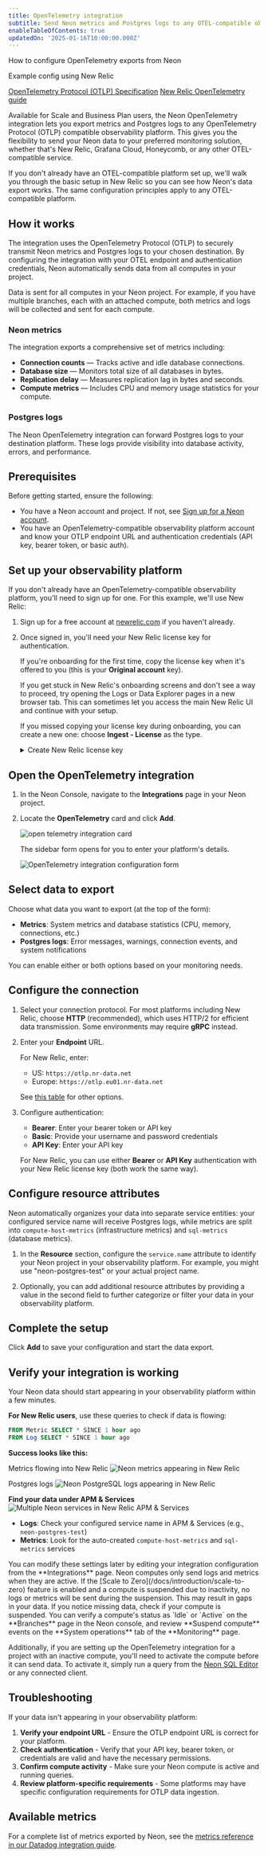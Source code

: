 ```yaml
---
title: OpenTelemetry integration
subtitle: Send Neon metrics and Postgres logs to any OTEL-compatible observability platform
enableTableOfContents: true
updatedOn: '2025-01-16T10:00:00.000Z'
---
```


<FeatureBetaProps feature_name="OpenTelemetry integration" />

<InfoBlock>
<DocsList title="What you will learn:">
<p>How to configure OpenTelemetry exports from Neon</p>
<p>Example config using New Relic</p>
</DocsList>

<DocsList title="External docs" theme="docs">
<a href="https://opentelemetry.io/docs/specs/otlp/">OpenTelemetry Protocol (OTLP) Specification</a>
<a href="https://docs.newrelic.com/docs/opentelemetry/best-practices/opentelemetry-otlp/">New Relic OpenTelemetry guide</a>
</DocsList>
</InfoBlock>

Available for Scale and Business Plan users, the Neon OpenTelemetry integration lets you export metrics and Postgres logs to any OpenTelemetry Protocol (OTLP) compatible observability platform. This gives you the flexibility to send your Neon data to your preferred monitoring solution, whether that's New Relic, Grafana Cloud, Honeycomb, or any other OTEL-compatible service.

If you don't already have an OTEL-compatible platform set up, we'll walk you through the basic setup in New Relic so you can see how Neon's data export works. The same configuration principles apply to any OTEL-compatible platform.

## How it works

The integration uses the OpenTelemetry Protocol (OTLP) to securely transmit Neon metrics and Postgres logs to your chosen destination. By configuring the integration with your OTEL endpoint and authentication credentials, Neon automatically sends data from all computes in your project.

<Admonition type="note">
Data is sent for all computes in your Neon project. For example, if you have multiple branches, each with an attached compute, both metrics and logs will be collected and sent for each compute.
</Admonition>

### Neon metrics

The integration exports a comprehensive set of metrics including:

- **Connection counts** &#8212; Tracks active and idle database connections.
- **Database size** &#8212; Monitors total size of all databases in bytes.
- **Replication delay** &#8212; Measures replication lag in bytes and seconds.
- **Compute metrics** &#8212; Includes CPU and memory usage statistics for your compute.

### Postgres logs

<FeatureBetaProps feature_name="Postgres logs export" />

The Neon OpenTelemetry integration can forward Postgres logs to your destination platform. These logs provide visibility into database activity, errors, and performance.

## Prerequisites

Before getting started, ensure the following:

- You have a Neon account and project. If not, see [Sign up for a Neon account](/docs/get-started-with-neon/signing-up).
- You have an OpenTelemetry-compatible observability platform account and know your OTLP endpoint URL and authentication credentials (API key, bearer token, or basic auth).

<Steps>

## Set up your observability platform

If you don't already have an OpenTelemetry-compatible observability platform, you'll need to sign up for one. For this example, we'll use New Relic:

1. Sign up for a free account at [newrelic.com](https://newrelic.com) if you haven't already.
2. Once signed in, you'll need your New Relic license key for authentication.

   If you're onboarding for the first time, copy the license key when it's offered to you (this is your **Original account** key).

   <Admonition type="tip">
   If you get stuck in New Relic's onboarding screens and don't see a way to proceed, try opening the Logs or Data Explorer pages in a new browser tab. This can sometimes let you access the main New Relic UI and continue with your setup.
   </Admonition>

   If you missed copying your license key during onboarding, you can create a new one: choose **Ingest - License** as the type.

   <details>
   <summary>Create New Relic license key</summary>

   1. Click on your user menu in the bottom left corner.
   2. Select **API Keys** from the menu.

      ![New Relic profile menu showing API Keys option](/docs/guides/new_relic_api_keys.png)

   3. Click **Create a key** → choose **Ingest - License**. Copy the key immediately (you can't view it again later).

      ![New Relic API Keys page showing license key types](/docs/guides/new_relic_copy_key.png)

   Your license key will look something like `eu01xxaa1234567890abcdef1234567890NRAL` (the format varies by region).

   </details>

## Open the OpenTelemetry integration

1. In the Neon Console, navigate to the **Integrations** page in your Neon project.
2. Locate the **OpenTelemetry** card and click **Add**.

   ![open telemetry integration card](/docs/guides/open_telemetry_card.png)

   The sidebar form opens for you to enter your platform's details.

   ![OpenTelemetry integration configuration form](/docs/guides/opentelemetry_config_form.png)

## Select data to export

Choose what data you want to export (at the top of the form):

- **Metrics**: System metrics and database statistics (CPU, memory, connections, etc.)
- **Postgres logs**: Error messages, warnings, connection events, and system notifications

You can enable either or both options based on your monitoring needs.

## Configure the connection

1. Select your connection protocol. For most platforms including New Relic, choose **HTTP** (recommended), which uses HTTP/2 for efficient data transmission. Some environments may require **gRPC** instead.

2. Enter your **Endpoint** URL.

   For New Relic, enter:

   - US: `https://otlp.nr-data.net`
   - Europe: `https://otlp.eu01.nr-data.net`

   See [this table](https://docs.newrelic.com/docs/opentelemetry/best-practices/opentelemetry-otlp/#configure-endpoint-port-protocol) for other options.

3. Configure authentication:

   - **Bearer**: Enter your bearer token or API key
   - **Basic**: Provide your username and password credentials
   - **API Key**: Enter your API key

   For New Relic, you can use either **Bearer** or **API Key** authentication with your New Relic license key (both work the same way).

## Configure resource attributes

Neon automatically organizes your data into separate service entities: your configured service name will receive Postgres logs, while metrics are split into `compute-host-metrics` (infrastructure metrics) and `sql-metrics` (database metrics).

1. In the **Resource** section, configure the `service.name` attribute to identify your Neon project in your observability platform. For example, you might use "neon-postgres-test" or your actual project name.

2. Optionally, you can add additional resource attributes by providing a value in the second field to further categorize or filter your data in your observability platform.

## Complete the setup

Click **Add** to save your configuration and start the data export.

## Verify your integration is working

Your Neon data should start appearing in your observability platform within a few minutes.

**For New Relic users**, use these queries to check if data is flowing:

```sql
FROM Metric SELECT * SINCE 1 hour ago
FROM Log SELECT * SINCE 1 hour ago
```

**Success looks like this:**

Metrics flowing into New Relic
![Neon metrics appearing in New Relic](/docs/guides/new_relic_metrics_success.png)

Postgres logs
![Neon PostgreSQL logs appearing in New Relic](/docs/guides/new_relic_logs_success.png)

**Find your data under APM & Services**
![Multiple Neon services in New Relic APM & Services](/docs/guides/new_relic_services.png)

- **Logs**: Check your configured service name in APM & Services (e.g., `neon-postgres-test`)
- **Metrics**: Look for the auto-created `compute-host-metrics` and `sql-metrics` services

</Steps>

<Admonition type="note">
You can modify these settings later by editing your integration configuration from the **Integrations** page.
</Admonition>

<Admonition type="note">
Neon computes only send logs and metrics when they are active. If the [Scale to Zero](/docs/introduction/scale-to-zero) feature is enabled and a compute is suspended due to inactivity, no logs or metrics will be sent during the suspension. This may result in gaps in your data. If you notice missing data, check if your compute is suspended. You can verify a compute's status as `Idle` or `Active` on the **Branches** page in the Neon console, and review **Suspend compute** events on the **System operations** tab of the **Monitoring** page.

Additionally, if you are setting up the OpenTelemetry integration for a project with an inactive compute, you'll need to activate the compute before it can send data. To activate it, simply run a query from the [Neon SQL Editor](/docs/get-started-with-neon/query-with-neon-sql-editor) or any connected client.
</Admonition>

## Troubleshooting

If your data isn't appearing in your observability platform:

1. **Verify your endpoint URL** - Ensure the OTLP endpoint URL is correct for your platform.
2. **Check authentication** - Verify that your API key, bearer token, or credentials are valid and have the necessary permissions.
3. **Confirm compute activity** - Make sure your Neon compute is active and running queries.
4. **Review platform-specific requirements** - Some platforms may have specific configuration requirements for OTLP data ingestion.

## Available metrics

For a complete list of metrics exported by Neon, see the [metrics reference in our Datadog integration guide](/docs/guides/datadog#available-metrics).

<NeedHelp />
